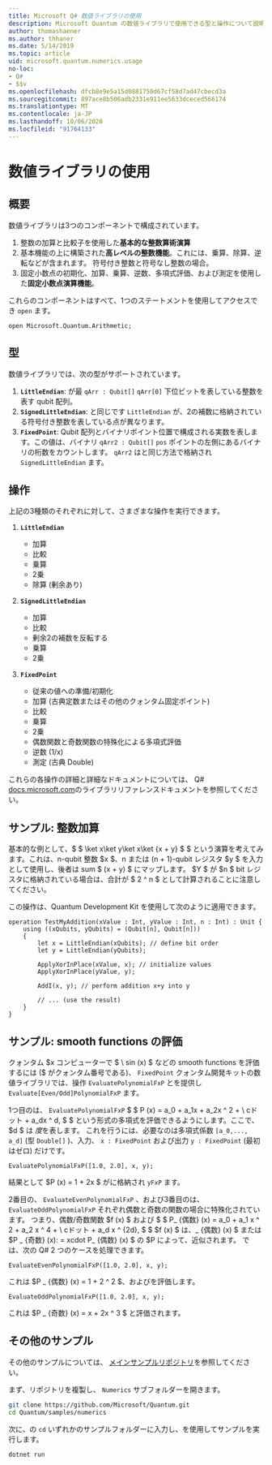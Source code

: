 ```yaml
---
title: Microsoft Q# 数値ライブラリの使用
description: Microsoft Quantum の数値ライブラリで使用できる型と操作について説明します。
author: thomashaener
ms.author: thhaner
ms.date: 5/14/2019
ms.topic: article
uid: microsoft.quantum.numerics.usage
no-loc:
- Q#
- $$v
ms.openlocfilehash: dfcb8e9e5a15d0881750d67cf58d7ad47cbecd3a
ms.sourcegitcommit: 897ace8b506adb2331e911ee5633dceced566174
ms.translationtype: MT
ms.contentlocale: ja-JP
ms.lasthandoff: 10/06/2020
ms.locfileid: "91764133"
---
```

# <a name="using-the-numerics-library"></a>数値ライブラリの使用

## <a name="overview"></a>概要

数値ライブラリは3つのコンポーネントで構成されています。

1. 整数の加算と比較子を使用した**基本的な整数算術演算**
1. 基本機能の上に構築された**高レベルの整数機能**。これには、乗算、除算、逆転などが含まれます。 符号付き整数と符号なし整数の場合。
1. 固定小数点の初期化、加算、乗算、逆数、多項式評価、および測定を使用した**固定小数点演算機能**。

これらのコンポーネントはすべて、1つのステートメントを使用してアクセスでき `open` ます。
```qsharp
open Microsoft.Quantum.Arithmetic;
```

## <a name="types"></a>型

数値ライブラリでは、次の型がサポートされています。

1. **`LittleEndian`**: が最 `qArr : Qubit[]` `qArr[0]` 下位ビットを表している整数を表す qubit 配列。
1. **`SignedLittleEndian`**: と同じです `LittleEndian` が、2の補数に格納されている符号付き整数を表している点が異なります。
1. **`FixedPoint`**: Qubit 配列とバイナリポイント位置で構成される実数を表します。この値は、バイナリ `qArr2 : Qubit[]` `pos` ポイントの左側にあるバイナリの桁数をカウントします。 `qArr2` はと同じ方法で格納され `SignedLittleEndian` ます。

## <a name="operations"></a>操作

上記の3種類のそれぞれに対して、さまざまな操作を実行できます。

1. **`LittleEndian`**
    - 加算
    - 比較
    - 乗算
    - 2乗
    - 除算 (剰余あり)

1. **`SignedLittleEndian`**
    - 加算
    - 比較
    - 剰余2の補数を反転する
    - 乗算
    - 2乗

1. **`FixedPoint`**
    - 従来の値への準備/初期化
    - 加算 (古典定数またはその他のクォンタム固定ポイント)
    - 比較
    - 乗算
    - 2乗
    - 偶数関数と奇数関数の特殊化による多項式評価
    - 逆数 (1/x)
    - 測定 (古典 Double)

これらの各操作の詳細と詳細なドキュメントについては、 Q# [docs.microsoft.com](https://docs.microsoft.com/quantum)のライブラリリファレンスドキュメントを参照してください。

## <a name="sample-integer-addition"></a>サンプル: 整数加算

基本的な例として、$ $ \ket x\ket y\ket x\ket {x + y} $ $ という演算を考えてみます。これは、n-qubit 整数 $x $、n または (n + 1)-qubit レジスタ $y $ を入力として使用し、後者は sum $ (x + y) $ にマップします。 $Y $ が $n $ bit レジスタに格納されている場合は、合計が $ 2 ^ n $ として計算されることに注意してください。

この操作は、Quantum Development Kit を使用して次のように適用できます。
```qsharp
operation TestMyAddition(xValue : Int, yValue : Int, n : Int) : Unit {
    using ((xQubits, yQubits) = (Qubit[n], Qubit[n]))
    {
        let x = LittleEndian(xQubits); // define bit order
        let y = LittleEndian(yQubits);
        
        ApplyXorInPlace(xValue, x); // initialize values
        ApplyXorInPlace(yValue, y);
        
        AddI(x, y); // perform addition x+y into y
        
        // ... (use the result)
    }
}
```

## <a name="sample-evaluating-smooth-functions"></a>サンプル: smooth functions の評価

クォンタム $x コンピューターで $ \ sin (x) $ などの smooth functions を評価するには ($ がクォンタム番号である)、 `FixedPoint` クォンタム開発キットの数値ライブラリでは、操作 `EvaluatePolynomialFxP` とを提供し `Evaluate[Even/Odd]PolynomialFxP` ます。

1つ目のは、 `EvaluatePolynomialFxP` $ $ P (x) = a_0 + a_1x + a_2x ^ 2 + \ cドット + a_dx ^ d, $ $ という形式の多項式を評価できるようにします。ここで、$d $ は *度*を表します。 これを行うには、必要なのは多項式係数 `[a_0,..., a_d]` (型 `Double[]` )、入力、 `x : FixedPoint` および出力 `y : FixedPoint` (最初はゼロ) だけです。
```qsharp
EvaluatePolynomialFxP([1.0, 2.0], x, y);
```
結果として $P (x) = 1 + 2x $ がに格納され `yFxP` ます。

2番目の、 `EvaluateEvenPolynomialFxP` 、および3番目のは、 `EvaluateOddPolynomialFxP` それぞれ偶数と奇数の関数の場合に特殊化されています。 つまり、偶数/奇数関数 $f (x) $ および $ $ P_ {偶数} (x) = a_0 + a_1 x ^ 2 + a_2 x ^ 4 + \ cドット + a_d x ^ {2d}, $ $ $f (x) $ は、_ {偶数} (x) $ または $P _ {奇数} (x): = xcdot P_ {偶数} (x) $ の $P によって、近似されます。
では、次の Q# 2 つのケースを処理できます。
```qsharp
EvaluateEvenPolynomialFxP([1.0, 2.0], x, y);
```
これは $P _ {偶数} (x) = 1 + 2 ^ 2 $、およびを評価します。
```qsharp
EvaluateOddPolynomialFxP([1.0, 2.0], x, y);
```
これは $P _ {奇数} (x) = x + 2x ^ 3 $ と評価されます。

## <a name="more-samples"></a>その他のサンプル

その他のサンプルについては、 [メインサンプルリポジトリ](https://github.com/Microsoft/Quantum)を参照してください。

まず、リポジトリを複製し、 `Numerics` サブフォルダーを開きます。

```bash
git clone https://github.com/Microsoft/Quantum.git
cd Quantum/samples/numerics
```

次に、の `cd` いずれかのサンプルフォルダーに入力し、を使用してサンプルを実行します。

```bash
dotnet run
```
